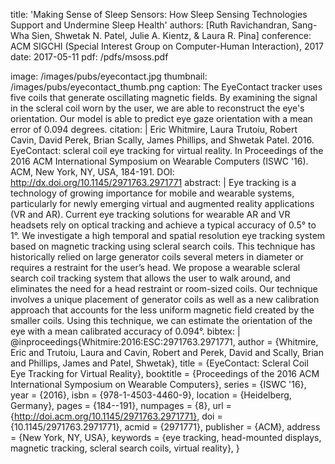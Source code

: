 title: 'Making Sense of Sleep Sensors: How Sleep Sensing Technologies Support and Undermine Sleep Health'
authors: [Ruth Ravichandran, Sang-Wha Sien, Shwetak N. Patel, Julie A. Kientz, & Laura R. Pina]
conference: ACM SIGCHI (Special Interest Group on Computer-Human Interaction), 2017
date: 2017-05-11
pdf: /pdfs/msoss.pdf

image: /images/pubs/eyecontact.jpg
thumbnail: /images/pubs/eyecontact_thumb.png
caption: The EyeContact tracker uses five coils that generate oscillating magnetic fields. By examining the signal in the scleral coil worn by the user, we are able to reconstruct the eye's orientation. Our model is able to predict eye gaze orientation with a mean error of 0.094 degrees.
citation: |
    Eric Whitmire, Laura Trutoiu, Robert Cavin, David Perek, Brian Scally, James Phillips, and Shwetak Patel. 2016. EyeContact: scleral coil eye tracking for virtual reality. In Proceedings of the 2016 ACM International Symposium on Wearable Computers (ISWC '16). ACM, New York, NY, USA, 184-191. DOI: http://dx.doi.org/10.1145/2971763.2971771
abstract: |
    Eye tracking is a technology of growing importance for mobile and wearable systems, particularly for newly emerging virtual and augmented reality applications (VR and AR). Current eye tracking solutions for wearable AR and VR headsets rely on optical tracking and achieve a typical accuracy of 0.5° to 1°. We investigate a high temporal and spatial resolution eye tracking system based on magnetic tracking using scleral search coils. This technique has historically relied on large generator coils several meters in diameter or requires a restraint for the user’s head. We propose a wearable scleral search coil tracking system that allows the user to walk around, and eliminates the need for a head restraint or room-sized coils. Our technique involves a unique placement of generator coils as well as a new calibration approach that accounts for the less uniform magnetic field created by the smaller coils. Using this technique, we can estimate the orientation of the eye with a mean calibrated accuracy of 0.094°.
bibtex: |
  @inproceedings{Whitmire:2016:ESC:2971763.2971771,
   author = {Whitmire, Eric and Trutoiu, Laura and Cavin, Robert and Perek, David and Scally, Brian and Phillips, James and Patel, Shwetak},
   title = {EyeContact: Scleral Coil Eye Tracking for Virtual Reality},
   booktitle = {Proceedings of the 2016 ACM International Symposium on Wearable Computers},
   series = {ISWC '16},
   year = {2016},
   isbn = {978-1-4503-4460-9},
   location = {Heidelberg, Germany},
   pages = {184--191},
   numpages = {8},
   url = {http://doi.acm.org/10.1145/2971763.2971771},
   doi = {10.1145/2971763.2971771},
   acmid = {2971771},
   publisher = {ACM},
   address = {New York, NY, USA},
   keywords = {eye tracking, head-mounted displays, magnetic tracking, scleral search coils, virtual reality},
  } 
